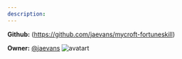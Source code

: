 ```yaml
---
description: 
---
```



**Github:** (https://github.com/jaevans/mycroft-fortuneskill)

**Owner:** [@jaevans](https://github.com/jaevans) ![avatart](https://avatars0.githubusercontent.com/u/54334?v=4)

